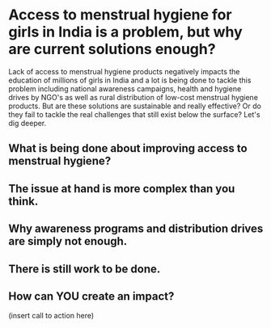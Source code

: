 # Access to menstrual hygiene for girls in India is a problem, but why are current solutions enough?
Lack of access to menstrual hygiene products negatively impacts the education of millions of girls in India and a lot is being done to tackle this problem including national awareness campaigns, health and hygiene drives by NGO's as well as rural distribution of low-cost menstrual hygiene products. But are these solutions are sustainable and really effective? Or do they fail to tackle the real challenges that still exist below the surface? Let's dig deeper.

## What is being done about improving access to menstrual hygiene?


## The issue at hand is more complex than you think.


## Why awareness programs and distribution drives are simply not enough.


## There is still work to be done.


## How can YOU create an impact?

(insert call to action here)
